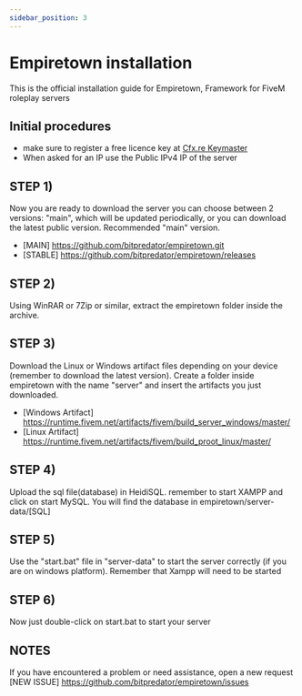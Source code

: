 ```yaml
---
sidebar_position: 3
---
```

# Empiretown installation

This is the official installation guide for Empiretown, Framework for FiveM roleplay servers

## Initial procedures
- make sure to register a free licence key at [Cfx.re Keymaster](https://keymaster.fivem.net/)
- When asked for an IP use the Public IPv4 IP of the server

## STEP 1)
Now you are ready to download the server you can choose between 2 versions: "main", which will be updated periodically, or you can download the latest public version.
Recommended "main" version.
- [MAIN] https://github.com/bitpredator/empiretown.git
- [STABLE] https://github.com/bitpredator/empiretown/releases

## STEP 2)
Using WinRAR or 7Zip or similar, extract the empiretown folder inside the archive.

## STEP 3)
Download the Linux or Windows artifact files depending on your device (remember to download the latest version). Create a folder inside empiretown with the name "server" and insert the artifacts you just downloaded.
- [Windows Artifact] https://runtime.fivem.net/artifacts/fivem/build_server_windows/master/
- [Linux Artifact] https://runtime.fivem.net/artifacts/fivem/build_proot_linux/master/


## STEP 4)
Upload the sql file(database) in HeidiSQL. remember to start XAMPP and click on start MySQL.
You will find the database in empiretown/server-data/[SQL]

## STEP 5)
Use the "start.bat" file in "server-data" to start the server correctly (if you are on windows platform).
Remember that Xampp will need to be started

## STEP 6) 
Now just double-click on start.bat to start your server

## NOTES
If you have encountered a problem or need assistance, open a new request 
[NEW ISSUE] https://github.com/bitpredator/empiretown/issues